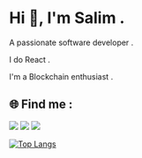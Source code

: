 # Hi 👋, I'm Salim .

A passionate software developer .

I do React . 

I'm a Blockchain enthusiast .

## 🌐 Find me :

<a href="https://www.linkedin.com/in/salim-driai-b850091b3/" target="_blank"><img src="https://img.icons8.com/cute-clipart/64/000000/linkedin.png"/></a>
<a href="https://www.instagram.com/code_warrior47/" target="_blank"><img src="https://img.icons8.com/cute-clipart/64/000000/instagram-new.png"/></a>
<a href="https://twitter.com/DriaiSalim" target="_blank"><img src="https://img.icons8.com/cute-clipart/64/000000/twitter.png"/></a>



[![Top Langs](https://github-readme-stats.vercel.app/api/top-langs/?username=iskandar47&layout=compact)](https://github.com/anuraghazra/github-readme-stats)
